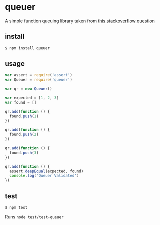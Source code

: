 # queuer
A simple function queuing library taken from [this stackoverflow question](http://stackoverflow.com/questions/899102/how-do-i-store-javascript-functions-in-a-Queuer-for-them-to-be-executed-eventuall)

## install 

``` sh
$ npm install queuer
```

## usage 

```js
var assert = require('assert')
var Queuer = require('queuer')

var qr = new Queuer()

var expected = [1, 2, 3]
var found = []

qr.add(function () {
  found.push(1)
})

qr.add(function () {
  found.push(2)
})

qr.add(function () {
  found.push(3)
})

qr.add(function () {
  assert.deepEqual(expected, found)
  console.log('Queuer Validated')
})
```

## test 

```
$ npm test
```

Runs `node test/test-queuer`
